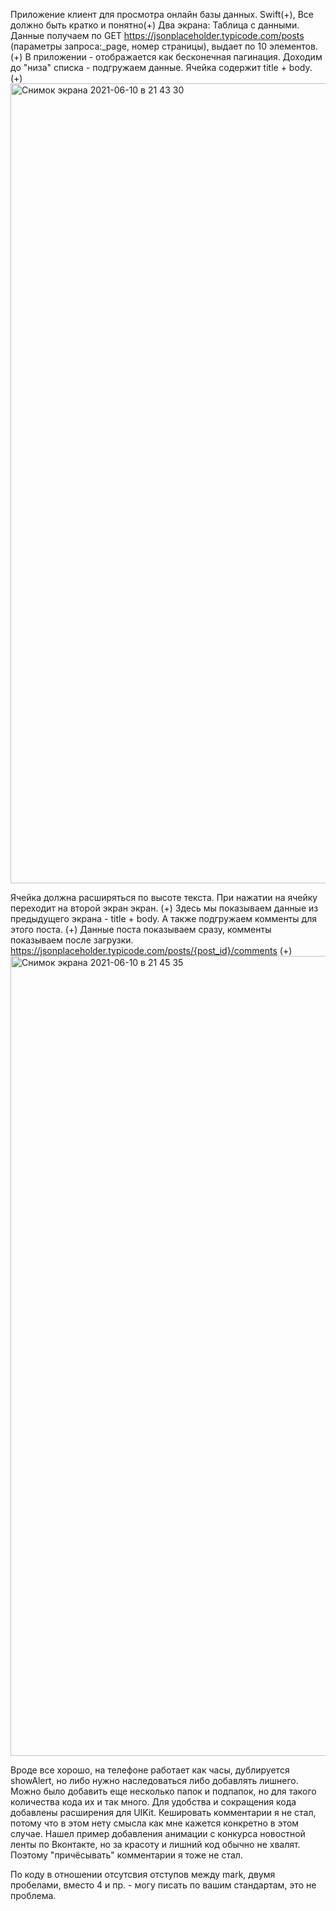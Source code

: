 Приложение клиент для просмотра онлайн базы данных.
Swift(+), Все должно быть кратко и понятно(+)
Два экрана: 
Таблица с данными. Данные получаем по GET https://jsonplaceholder.typicode.com/posts (параметры запроса:_page, номер страницы), выдает по 10 элементов.(+)
В приложении - отображается как бесконечная пагинация. Доходим до "низа" списка - подгружаем данные. Ячейка содержит title + body. (+)
<img width="1280" alt="Снимок экрана 2021-06-10 в 21 43 30" src="https://user-images.githubusercontent.com/31091846/121579996-ef7d2b80-ca34-11eb-84b5-50b027845722.png">

Ячейка должна расширяться по высоте текста. При нажатии на ячейку переходит на второй экран экран. (+)
Здесь мы показываем данные из предыдущего экрана - title + body. А также подгружаем комменты для этого поста. (+)
Данные поста показываем сразу, комменты показываем после загрузки. https://jsonplaceholder.typicode.com/posts/{post_id}/comments (+)
<img width="1280" alt="Снимок экрана 2021-06-10 в 21 45 35" src="https://user-images.githubusercontent.com/31091846/121580256-3539f400-ca35-11eb-9b7b-9009eb5a3b58.png">

Вроде все хорошо, на телефоне работает как часы, дублируется showAlert, но либо нужно наследоваться либо добавлять лишнего.
Можно было добавить еще несколько папок и подпапок, но для такого количества кода их и так много.
Для удобства и сокращения кода добавлены расширения для UIKit.
Кешировать комментарии я не стал, потому что в этом нету смысла как мне кажется конкретно в этом случае.
Нашел пример добавления анимации с конкурса новостной ленты по Вконтакте, но за красоту и лишний код обычно не хвалят. Поэтому "причёсывать" комментарии я тоже не стал.

По коду в отношении отсутсвия отступов между mark, двумя пробелами, вместо 4 и пр. - могу писать по вашим стандартам, это не проблема.
